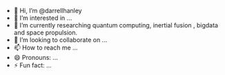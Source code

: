 - 👋 Hi, I’m @darrellhanley
- 👀 I’m interested in ...
- 🌱 I’m currently researching quantum computing, inertial fusion , bigdata and space propulsion.
- 💞️ I’m looking to collaborate on ...
- 📫 How to reach me ...
- 😄 Pronouns: ...
- ⚡ Fun fact: ...

<!---
darrellhanley/darrellhanley is a ✨ special ✨ repository because its `README.md` (this file) appears on your GitHub profile.
You can click the Preview link to take a look at your changes.
--->
